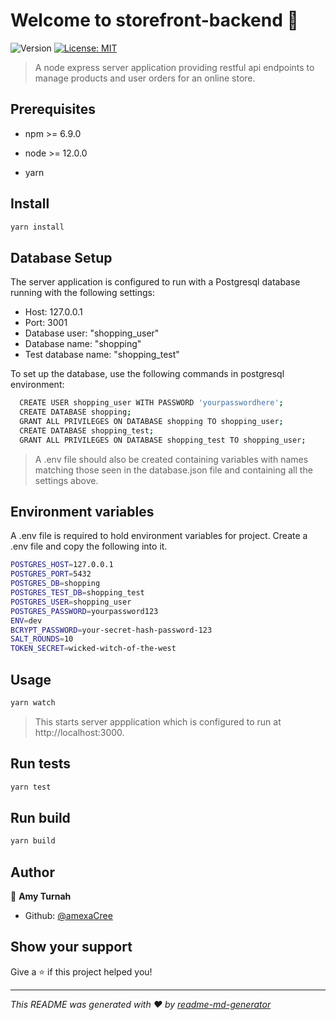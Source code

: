 # Welcome to storefront-backend 👋
![Version](https://img.shields.io/badge/version-1.0.0-blue.svg?cacheSeconds=2592000)
[![License: MIT](https://img.shields.io/badge/License-MIT-yellow.svg)](#)

> A node express server application providing restful api endpoints to manage products and user orders for an online store.

## Prerequisites

* npm >= 6.9.0
* node >= 12.0.0

* yarn

## Install

```sh
yarn install
```

## Database Setup
The server application is configured to run with a Postgresql database running with the following settings:
* Host: 127.0.0.1
* Port: 3001
* Database user: "shopping_user"
* Database name: "shopping"
* Test database name: "shopping_test"

To set up the database, use the following commands in postgresql environment:
```sh
  CREATE USER shopping_user WITH PASSWORD 'yourpasswordhere';
  CREATE DATABASE shopping; 
  GRANT ALL PRIVILEGES ON DATABASE shopping TO shopping_user;
  CREATE DATABASE shopping_test;
  GRANT ALL PRIVILEGES ON DATABASE shopping_test TO shopping_user;
```

> A .env file should also be created containing variables with names matching those seen
in the database.json file and containing all the settings above.

## Environment variables
A .env file is required to hold environment variables for project. Create a .env file and copy the
following into it.
```sh
POSTGRES_HOST=127.0.0.1
POSTGRES_PORT=5432
POSTGRES_DB=shopping
POSTGRES_TEST_DB=shopping_test
POSTGRES_USER=shopping_user
POSTGRES_PASSWORD=yourpassword123
ENV=dev
BCRYPT_PASSWORD=your-secret-hash-password-123
SALT_ROUNDS=10
TOKEN_SECRET=wicked-witch-of-the-west
```

## Usage

```sh
yarn watch
```
> This starts server appplication which is configured to run at http://localhost:3000.



## Run tests

```sh
yarn test
```

## Run build

```sh
yarn build
```



## Author

👤 **Amy Turnah**

* Github: [@amexaCree](https://github.com/amexacree)


## Show your support

Give a ⭐️ if this project helped you!


***
_This README was generated with ❤️ by [readme-md-generator](https://github.com/kefranabg/readme-md-generator)_
